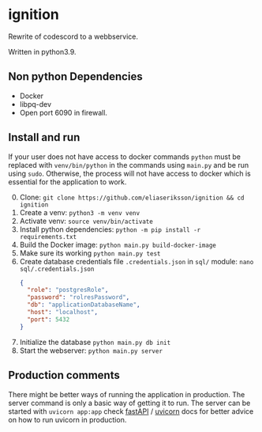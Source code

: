 # ignition

Rewrite of codescord to a webbservice.

Written in python3.9.

## Non python Dependencies

* Docker
* libpq-dev
* Open port 6090 in firewall.

## Install and run

If your user does not have access to docker commands 
`python` must be replaced with `venv/bin/python` in the commands using `main.py` and be run using `sudo`.
Otherwise, the process will not have access to docker which is essential for the application to work.

0. Clone: `git clone https://github.com/eliaseriksson/ignition && cd ignition`
1. Create a venv: `python3 -m venv venv`
2. Activate venv: `source venv/bin/activate`
3. Install python dependencies: `python -m pip install -r requirements.txt`
4. Build the Docker image: `python main.py build-docker-image`
5. Make sure its working `python main.py test`
6. Create database credentials file `.credentials.json` in `sql/` module: `nano sql/.credentials.json`
   ```json
   {
     "role": "postgresRole",
     "password": "rolresPassword",
     "db": "applicationDatabaseName",
     "host": "localhost",
     "port": 5432
   }
   ```
8. Initialize the database `python main.py db init`
9. Start the webserver: `python main.py server`

## Production comments
There might be better ways of running the application in production.
The server command is only a basic way of getting it to run.
The server can be started with `uvicorn app:app` 
check [fastAPI](https://fastapi.tiangolo.com/deployment/manually/) / [uvicorn](https://www.uvicorn.org/deployment/) docs for better advice on how to run uvicorn in production. 
